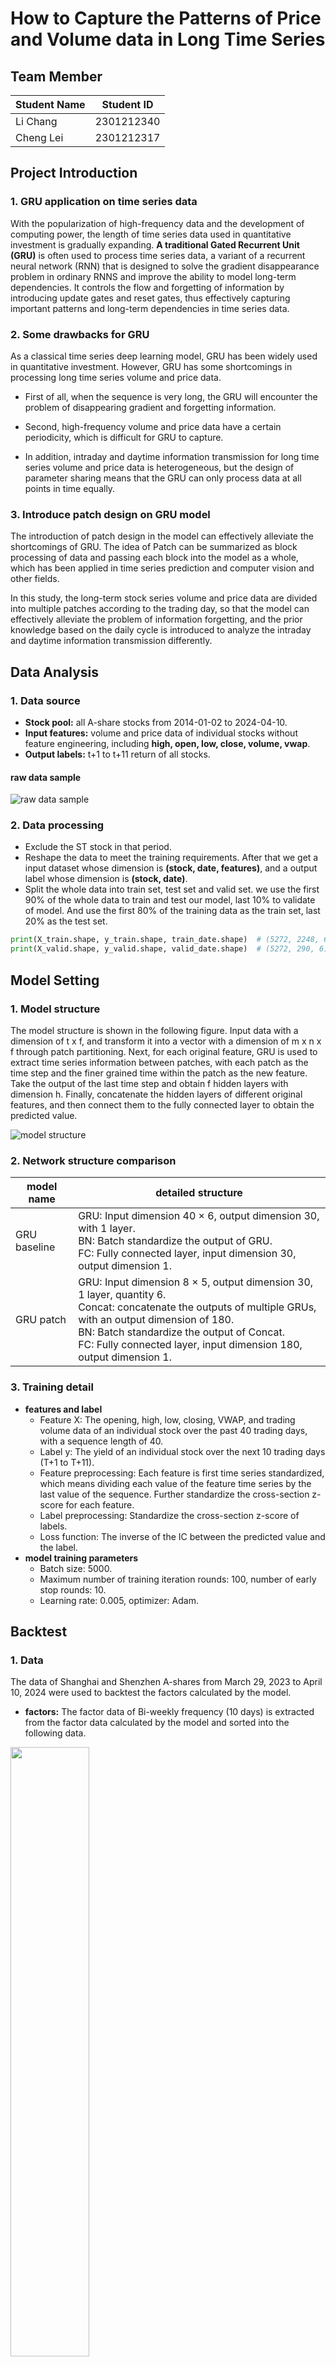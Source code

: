 # How to Capture the Patterns of Price and Volume data in Long Time Series

## Team Member

| Student Name | Student ID |
| ------------ | ---------- |
| Li Chang     | 2301212340 |
| Cheng Lei    | 2301212317 |

## Project Introduction

### 1. GRU application on time series data

With the popularization of high-frequency data and the development of computing power, the length of time series data used in quantitative investment is gradually expanding. **A traditional Gated Recurrent Unit (GRU)** is often used to process time series data, a variant of a recurrent neural network (RNN) that is designed to solve the gradient disappearance problem in ordinary RNNS and improve the ability to model long-term dependencies. It controls the flow and forgetting of information by introducing update gates and reset gates, thus effectively capturing important patterns and long-term dependencies in time series data.

### 2. Some drawbacks for GRU

As a classical time series deep learning model, GRU has been widely used in quantitative investment. However, GRU has some shortcomings in processing long time series volume and price data.

- First of all, when the sequence is very long, the GRU will encounter the problem of disappearing gradient and forgetting information.

- Second, high-frequency volume and price data have a certain periodicity, which is difficult for GRU to capture.

- In addition, intraday and daytime information transmission for long time series volume and price data is heterogeneous, but the design of parameter sharing means that the GRU can only process data at all points in time equally.

### 3. Introduce patch design on GRU model

The introduction of patch design in the model can effectively alleviate the shortcomings of GRU. The idea of Patch can be summarized as block processing of data and passing each block into the model as a whole, which has been applied in time series prediction and computer vision and other fields.

In this study, the long-term stock series volume and price data are divided into multiple patches according to the trading day, so that the model can effectively alleviate the problem of information forgetting, and the prior knowledge based on the daily cycle is introduced to analyze the intraday and daytime information transmission differently.

## Data Analysis

### 1. Data source

- **Stock pool:** all A-share stocks from 2014-01-02 to 2024-04-10. 
- **Input features:** volume and price data of individual stocks without feature engineering, including **high, open, low, close, volume, vwap**. 
- **Output labels:** t+1 to t+11 return of all stocks. 

#### raw data sample

![raw data sample](image/datasample.png)

### 2. Data processing

- Exclude the ST stock in that period. 
- Reshape the data to meet the training requirements. After that we get a input dataset whose dimension is **(stock, date, features)**, and a output label whose dimension is **(stock, date)**. 
- Split the whole data into train set, test set and valid set. we use the first 90% of the whole data to train and test our model, last 10% to validate of model. And use the first 80% of the training data as the train set, last 20% as the test set. 

```python
print(X_train.shape, y_train.shape, train_date.shape)  # (5272, 2248, 6) (5272, 2248) (2248,)
print(X_valid.shape, y_valid.shape, valid_date.shape)  # (5272, 290, 6) (5272, 290) (250,)
```



## Model Setting

### 1. Model structure

The model structure is shown in the following figure. Input data with a dimension of t x f, and transform it into a vector with a dimension of m x n x f through patch partitioning. Next, for each original feature, GRU is used to extract time series information between patches, with each patch as the time step and the finer grained time within the patch as the new feature. Take the output of the last time step and obtain f hidden layers with dimension h. Finally, concatenate the hidden layers of different original features, and then connect them to the fully connected layer to obtain the predicted value. 

![model structure](image/model_structure.png)

### 2. Network structure comparison

| model name   | detailed structure                                           |
| ------------ | ------------------------------------------------------------ |
| GRU baseline | GRU: Input dimension 40 × 6, output dimension 30, with 1 layer.<br/>BN: Batch standardize the output of GRU.<br/>FC: Fully connected layer, input dimension 30, output dimension 1. |
| GRU patch    | GRU: Input dimension 8 × 5, output dimension 30, 1 layer, quantity 6.<br/>Concat: concatenate the outputs of multiple GRUs, with an output dimension of 180.<br/>BN: Batch standardize the output of Concat.<br/>FC: Fully connected layer, input dimension 180, output dimension 1. |

### 3. Training detail

- **features and label**
  - Feature X: The opening, high, low, closing, VWAP, and trading volume data of an individual stock over the past 40 trading days, with a sequence length of 40. 
  - Label y: The yield of an individual stock over the next 10 trading days (T+1 to T+11). 
  - Feature preprocessing: Each feature is first time series standardized, which means dividing each value of the feature time series by the last value of the sequence. Further standardize the cross-section z-score for each feature. 
  - Label preprocessing: Standardize the cross-section z-score of labels. 
  - Loss function: The inverse of the IC between the predicted value and the label. 
- **model training parameters**
  - Batch size: 5000. 
  - Maximum number of training iteration rounds: 100, number of early stop rounds: 10. 
  - Learning rate: 0.005, optimizer: Adam. 

## Backtest

### 1. Data

The data of Shanghai and Shenzhen A-shares from March 29, 2023 to April 10, 2024 were used to backtest the factors calculated by the model.

- **factors:** The factor data of Bi-weekly frequency (10 days) is extracted from the factor data calculated by the model and sorted into the following data.

<img src="image/factorsample.png" width='50%' ></img>

- **price:** The closing price data of all Shanghai and Shenzhen A-shares

<img src="image/pricesample.png" width='30%' ></img>

- **pool:** Stock pool data obtained from all Shanghai and Shenzhen A-shares excluding ST, suspension and new shares listed for less than 180 days

<img src="image/stockpool.png" width='25%' ></img>

- **benchmark:** Daily closing price of China Stock Index 000985

<img src="image/benchmark.png" width='25%' ></img>

### 2. Setting

- GRU_factor and GRU_patch_factor are positive factors, and IC (correlation coefficient between current stock factor value and next stock return) is calculated, and the mean of IC is positive
- Bi-weekly frequency (10 days) adjustment, consistent with the factor after processing
- On each position adjustment day, the stocks in the stock pool are divided into 1-10 groups according to the factor value from small to large. The first group is short, and the 10th group is long. A long_short hedging portfolio is constructed, and the cumulative return of the portfolio is calculated

### 3. Result

- **IC-IR:**

  |                  | IC_Mean      | IC_Std   | IR = IC_Mean/IC_std |
  | ---------------- | ------------ | -------- | ------------------- |
  | GRU_factor       | 0.008401     | 0.031259 | 0.268756            |
  | GRU_patch_factor | **0.014568** | 0.032363 | **0.450135**        |

  **The  Accumulated IC for GRU_factor:**

<img src="image/ic_gru.png" width='50%' ></img>

**The Accumulated IC for GRU_patch_factor：**

<img src="image/ic_gru_patch.png" width='50%' ></img>

- The IC_Mean of GRU_patch_factor is about **1.8 times** of GRU_factor, leading to a higher IR value for GRU_patch_factor. And the accumulated IC of GRU_patch_factor is about **0.34** while that of GRU_factor is about **0.18**. 

- **Return:**

  | **factor_quantile**         | Annual Return | Sharp Ratio   |
  | --------------------------- | ------------- | ------------- |
  | 1_group_GRU_factor          | -0.100464     | -0.490375     |
  | 10_group_GRU_factor         | -0.080131     | -0.391451     |
  | 1_group_GRU_patch_factor    | **-0.101550** | **-0.494740** |
  | 10_group_GRU_patch_factor   | **-0.059588** | **-0.315010** |
  | benchmark                   | -0.093992     | -0.672517     |
  | long-short_GRU_factor       | 0.023378      | 0.247522      |
  | long-short_GRU_patch_factor | **0.046369**  | **0.911205**  |

  From this table, we can see the backtest returns for both. For the long-short annual return, the value of GRU_patch_factor is about 2 times of the normal GRU factor.

- **Net value figure:**

  **For GRU_factor:**

<img src="image/netvalue_gru.png" width='70%' ></img>

**For GRU_patch_factor:**

<img src="image/netvalue_gru_patch.png" width='70%' ></img>

- For comparison, the Net value figure for GRU_patch_factor present a more obvious difference of the long and short group. Although the whole market performs poor during this backtest period, the long-short group of GRU_patch _factor achieves 4.6% positive return. And the excessive return of it is $4.6\% - (-9.3\%) = 13.9\%$.

- **Conclusion:**

  From the IC, return and differnce of long-short group, the GRU_patch_factor realizes a pretty good improvement over the GRU_factor.